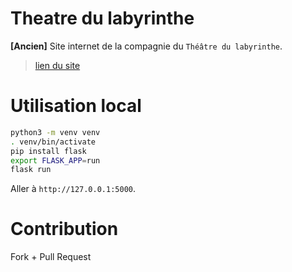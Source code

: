 # Theatre du labyrinthe

**[Ancien]** Site internet de la compagnie du `Théâtre du labyrinthe`.
> [lien du site](https://www.theatredulabyrinthe.com)

# Utilisation local

```bash
python3 -m venv venv
. venv/bin/activate
pip install flask
export FLASK_APP=run
flask run
```

Aller à `http://127.0.0.1:5000`.

# Contribution

Fork + Pull Request
